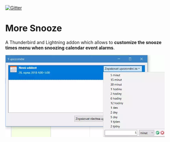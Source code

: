 [![Gitter](https://badges.gitter.im/more-snooze/community.svg)](https://gitter.im/more-snooze/community?utm_source=badge&utm_medium=badge&utm_campaign=pr-badge)

# More Snooze 

A Thunderbird and Lightning addon which allows to **customize the snooze times menu when snoozing calendar event alarms**.

![Screenshot](doc/screenshot.png)
